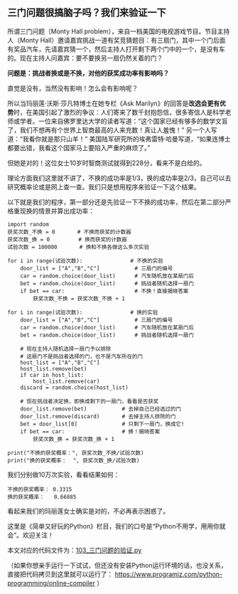 ## 三门问题很搞脑子吗？我们来验证一下

所谓三门问题（Monty Hall problem），来自一档美国的电视游戏节目。节目主持人（Monty Hall）邀请嘉宾挑战一道有奖竞猜题目：有三扇门，其中一个门后面有奖品汽车，先请嘉宾猜一个，然后主持人打开剩下两个门中的一个，是没有车的。现在主持人问嘉宾：要不要换另一扇仍然关着的门？

**问题是：挑战者换或是不换，对他的获奖成功率有影响吗？**

直觉是没有，当然没有影响！怎么会有影响呢？

所以当玛丽莲·沃斯·莎凡特博士在她专栏《Ask Marilyn》的回答是**改选会更有优势**时，在美国引起了激烈的争议：人们寄来了数千封抱怨信，很多寄信人是科学老师或学者。一位来自佛罗里达大学的读者写道：“这个国家已经有够多的数学文盲了，我们不想再有个世界上智商最高的人来充数！真让人羞愧！” 另一个人写道：“我看你就是那只山羊！” 美国陆军研究所的埃弗雷特·哈曼写道，“如果连博士都要出错，我看这个国家马上要陷入严重的麻烦了。”

但她是对的！这位女士10岁时智商测试就得到228分，看来不是白给的。

理论方面我们这里就不讲了，不换的成功率是1/3，换的成功率是2/3，自己可以去研究概率论或是网上查一查。我们只是想用程序来验证一下这个结果。

以下就是我们的程序，第一部分还是先验证一下不换的成功率，然后在第二部分严格重现换的情景并算出成功率：

```
import random
获奖次数_不换 = 0       # 不换而获奖的计数器
获奖次数_换 = 0         # 换而获奖的计数器
试验次数 = 100000       # 换和不换各做这么多次实验

for i in range(试验次数):               # 不换的实验
    door_list = ["A","B","C"]           # 三扇门的编号
    car = random.choice(door_list)      # 汽车随机放在某扇门后
    bet = random.choice(door_list)      # 挑战者随机选择一扇门
    if bet == car:                      # 不换！直接揭晓答案
        获奖次数_不换 = 获奖次数_不换 + 1   

for i in range(试验次数):               # 换的实验
    door_list = ["A","B","C"]           # 三扇门的编号
    car = random.choice(door_list)      # 汽车随机放在某扇门后
    bet = random.choice(door_list)      # 挑战者随机选择一扇门        
    
    # 现在主持人随机选择一扇门予以排除
    # 这扇门不是挑战者选择的门，也不是汽车所在的门
    host_list = ["A","B","C"]
    host_list.remove(bet)
    if car in host_list:
        host_list.remove(car)
    discard = random.choice(host_list)
    
    # 现在挑战者决定换，即换成剩下的一扇门，看看是否获奖
    door_list.remove(bet)           # 去掉自己已经选过的门
    door_list.remove(discard)       # 去掉主持人排除的门
    bet = door_list[0]              # 只剩下一扇门，换成它!
    if bet == car:                  # 换！揭晓答案
        获奖次数_换 = 获奖次数_换 + 1                  

print("不换的获奖概率：", 获奖次数_不换/试验次数)
print("换的获奖概率：  ", 获奖次数_换/试验次数)
```
我们分别做10万次实验，看看结果如何：
```
不换的获奖概率： 0.3315
换的获奖概率：   0.66885
```
看起来我们的玛丽莲女士确实是对的，不必再表示困惑了。

这里是《简单又好玩的Python》栏目，我们的口号是“Python不用学，用用你就会”。欢迎关注！

本文对应的代码文件为：[103_三门问题的验证.py](../代码文件/103_三门问题的验证.py)

（如果你想亲手运行一下试试，但还没有安装Python运行环境的话，也没关系，直接把代码拷贝到这里就可以运行了： https://www.programiz.com/python-programming/online-compiler ）
